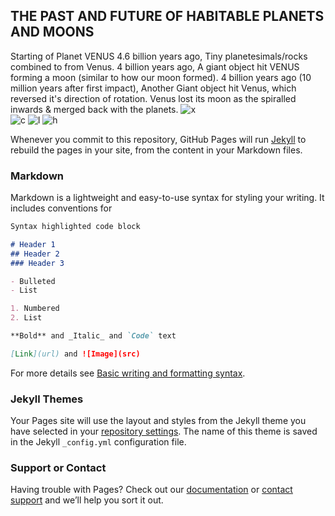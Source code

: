 ## THE PAST AND FUTURE OF HABITABLE PLANETS AND MOONS

Starting of Planet VENUS
4.6 billion years ago, Tiny planetesimals/rocks combined to from Venus.   4 billion years ago, A giant object hit VENUS forming a moon (similar to how our moon formed). 4 billion years ago (10 million years after first impact), Another Giant object hit Venus, which reversed it's direction of rotation. Venus lost its moon as the spiralled inwards & merged back with the planets. 
![x](https://user-images.githubusercontent.com/99862478/157416097-c99a4724-6fce-40df-84e6-5ec6e53c338c.PNG)                                                                     
![c](https://user-images.githubusercontent.com/99862478/157416746-a940d8ce-f67e-47cb-b3fc-fd9b6dfaf5dd.PNG)
![l](https://user-images.githubusercontent.com/99862478/157418162-cf74794f-6404-4f39-a34e-fcd4f7583b09.PNG)
![h](https://user-images.githubusercontent.com/99862478/157419785-1f562147-1e28-4db3-a60d-8e473516ac10.PNG)



Whenever you commit to this repository, GitHub Pages will run [Jekyll](https://jekyllrb.com/) to rebuild the pages in your site, from the content in your Markdown files.

### Markdown

Markdown is a lightweight and easy-to-use syntax for styling your writing. It includes conventions for

```markdown
Syntax highlighted code block

# Header 1
## Header 2
### Header 3

- Bulleted
- List

1. Numbered
2. List

**Bold** and _Italic_ and `Code` text

[Link](url) and ![Image](src)
```

For more details see [Basic writing and formatting syntax](https://docs.github.com/en/github/writing-on-github/getting-started-with-writing-and-formatting-on-github/basic-writing-and-formatting-syntax).

### Jekyll Themes

Your Pages site will use the layout and styles from the Jekyll theme you have selected in your [repository settings](https://github.com/Daassshhh/Daassshhhgithub.com/settings/pages). The name of this theme is saved in the Jekyll `_config.yml` configuration file.

### Support or Contact

Having trouble with Pages? Check out our [documentation](https://docs.github.com/categories/github-pages-basics/) or [contact support](https://support.github.com/contact) and we’ll help you sort it out.
